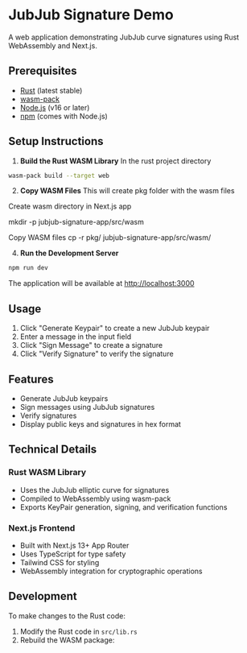 # JubJub Signature Demo

A web application demonstrating JubJub curve signatures using Rust WebAssembly and Next.js.


## Prerequisites

- [Rust](https://rustup.rs/) (latest stable)
- [wasm-pack](https://rustwasm.github.io/wasm-pack/installer/)
- [Node.js](https://nodejs.org/) (v16 or later)
- [npm](https://www.npmjs.com/) (comes with Node.js)

## Setup Instructions

1. **Build the Rust WASM Library**
In the rust project directory
```bash
wasm-pack build --target web
```

2. **Copy WASM Files**
 This will create pkg folder with the wasm files

Create wasm directory in Next.js app

mkdir -p jubjub-signature-app/src/wasm

Copy WASM files
cp -r pkg/ jubjub-signature-app/src/wasm/

4. **Run the Development Server**
```bash
npm run dev
```


The application will be available at [http://localhost:3000](http://localhost:3000)

## Usage

1. Click "Generate Keypair" to create a new JubJub keypair
2. Enter a message in the input field
3. Click "Sign Message" to create a signature
4. Click "Verify Signature" to verify the signature

## Features

- Generate JubJub keypairs
- Sign messages using JubJub signatures
- Verify signatures
- Display public keys and signatures in hex format

## Technical Details

### Rust WASM Library
- Uses the JubJub elliptic curve for signatures
- Compiled to WebAssembly using wasm-pack
- Exports KeyPair generation, signing, and verification functions

### Next.js Frontend
- Built with Next.js 13+ App Router
- Uses TypeScript for type safety
- Tailwind CSS for styling
- WebAssembly integration for cryptographic operations

## Development

To make changes to the Rust code:

1. Modify the Rust code in `src/lib.rs`
2. Rebuild the WASM package: